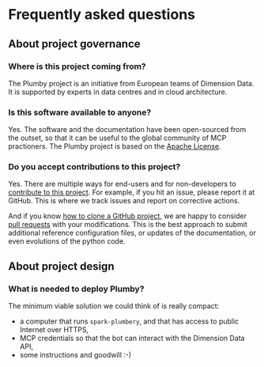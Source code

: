 # Frequently asked questions

## About project governance

### Where is this project coming from?

The Plumby project is an initiative from European teams of Dimension Data. It is supported by experts in data centres and in cloud architecture.

### Is this software available to anyone?

Yes. The software and the documentation have been open-sourced from the outset, so that it can be useful to the global community of MCP practioners. The Plumby project is based on the [Apache License](https://www.apache.org/licenses/LICENSE-2.0).

### Do you accept contributions to this project?

Yes. There are multiple ways for end-users and for non-developers to [contribute to this project](contributing.md). For example, if you hit an issue, please report it at GitHub. This is where we track issues and report on corrective actions.

And if you know [how to clone a GitHub project](https://help.github.com/articles/cloning-a-repository/), we are happy to consider [pull requests](https://help.github.com/articles/about-pull-requests/) with your modifications. This is the best approach to submit additional reference configuration files, or updates of the documentation, or even evolutions of the python code.

## About project design

### What is needed to deploy Plumby?

The minimum viable solution we could think of is really compact:
* a computer that runs `spark-plumbery`, and that has access to public Internet over HTTPS,
* MCP credentials so that the bot can interact with the Dimension Data API,
* some instructions and goodwill :-)
